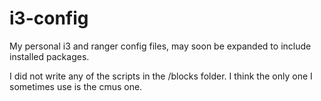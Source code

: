 # i3-config

My personal i3 and ranger config files, may soon be expanded to include installed packages.

I did not write any of the scripts in the /blocks folder. I think the only one I sometimes use is the cmus one.
